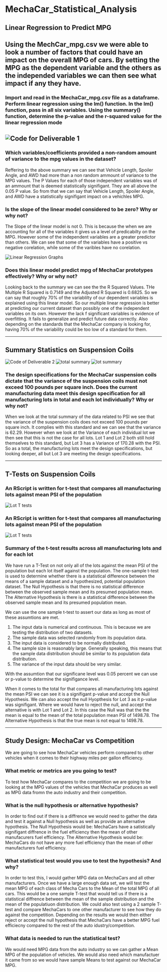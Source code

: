 # MechaCar_Statistical_Analysis

## Linear Regression to Predict MPG
Using the MechCar_mpg.csv we were able to look a number of factors that could have an impact on the overall MPG of cars. By setting the MPG as the dependent variable and the others as the independed variables we can then see what impact if any they have. 
-----------------------------------------------------------------------------------------------------------------------------------------------------------------------
### Import and read in the MechaCar_mpg.csv file as a dataframe. Perform linear regression using the lm() function. In the lm() function, pass in all six variables. Using the summary() function, determine the p-value and the r-squared value for the linear regression mode
![Code for Deliverable 1](https://github.com/Andrew-E-Walters/MechaCar_Statistical_Analysis/blob/main/Deliverable%201.png)
-----------------------------------------------------------------------------------------------------------------------------------------------------------------------

### Which variables/coefficients provided a non-random amount of variance to the mpg values in the dataset?
Reffering to the above summary we can see that Vehicle Length, Spoiler Angle, and AWD had more than a non random ammount of variance to the MPG values. The P Values for each of those independent variables was of an ammount that is deemed statistically signifigant. They are all above the 0.05 P value. So from that we can say that Vehicle Length, Spoiler Angle, and AWD have a statistically signifigant impact on a vehichles MPG. 

### Is the slope of the linear model considered to be zero? Why or why not?
The Slope of the linear model is not 0. This is because the when we are accounting for all of the variables it gives us a level of predicabilty on the MPG. However some of the independent variables are a greater predictor than others. We can see that some of the variables have a positive vs negative corelation, while some of the varibles have no corelation. 

![Linear Regression Graphs](https://github.com/Andrew-E-Walters/MechaCar_Statistical_Analysis/blob/main/Deliverable%201%20Graphs.png)

### Does this linear model predict mpg of MechaCar prototypes effectively? Why or why not?
Looking back to the summary we can see the the R Squared Values. THe Multiple R Squared is 0.7149 and the Adjusted R Squared is 0.6825. So we can say that roughly 70% of the variablilty of our dependent variables is explained using this linear model. So our multiple linear regression is better at predicting our current dataset than possibly one of the independent variables on its own. However the lack f significant variables is evidence of overfitting. It fails to generalize and predict future data correctly. Also depending on the standards that the MechaCar company is looking for, having 70% of the variability could be too low of a standard for them. 

-----------------------------------------------------------------------------------------------------------------------------------------------------------------------

## Summary Statistics on Suspension Coils
![Code of Deliverable 2](https://github.com/Andrew-E-Walters/MechaCar_Statistical_Analysis/blob/main/Deliverable%202%20Code%20for%20both%20steps.png)
![total summary](https://github.com/Andrew-E-Walters/MechaCar_Statistical_Analysis/blob/main/Deliverable%202%20Total%20table.png)
![lot summary](https://github.com/Andrew-E-Walters/MechaCar_Statistical_Analysis/blob/main/Deliverable%202%20Table.png)

### The design specifications for the MechaCar suspension coils dictate that the variance of the suspension coils must not exceed 100 pounds per square inch. Does the current manufacturing data meet this design specification for all manufacturing lots in total and each lot individually? Why or why not?
When we look at the total summary of the data related to PSI we see that the variance of the suspension coils does not exceed 100 pounds per square inch. It complies with this standard and we can see that the variance is 62.29. However when we look at the Variance of each individual lot we then see that this is not the case for all lots. Lot 1 and Lot 2 both still hold themselves to this standard, but Lot 3 has a Variance of 170.28 with the PSI. So as a total, the manufacturing lots meet the design specifications, but looking deeper, all but Lot 3 are meeting the design specifications. 

-----------------------------------------------------------------------------------------------------------------------------------------------------------------------

## T-Tests on Suspension Coils

### An RScript is written for t-test that compares all manufacturing lots against mean PSI of the population
![Lot T tests](https://github.com/Andrew-E-Walters/MechaCar_Statistical_Analysis/blob/main/t%20test%20all%20lots.png)
### An RScript is written for t-test that compares all manufacturing lots against mean PSI of the population
![Lot T tests](https://github.com/Andrew-E-Walters/MechaCar_Statistical_Analysis/blob/main/FOR%20RESUBMIT%20%20UPDATED%20T%20TEST.png)

### Summary of the t-test results across all manufacturing lots and for each lot
We have run a T-Test on not only all of the lots against the mean PSI of the population but each lot itself against the population. The one-sample t-test is used to determine whether there is a statistical difference between the means of a sample dataset and a hypothesized, potential population dataset. The Null Hypothesis is that there is no statistical difference between the observed sample mean and its presumed population mean. The Alternative Hypothesis is there is a statistical difference between the observed sample mean and its presumed population mean.

We can use the one sample t-test to assert our data as long as most of these assumtions are met. 
1. The input data is numerical and continuous. This is because we are testing the distribution of two datasets.
2. The sample data was selected randomly from its population data.
3. The input data is considered to be normally distributed.
4. The sample size is reasonably large. Generally speaking, this means that the sample data distribution should be similar to its population data distribution.
5. The variance of the input data should be very similar.

With the assumtion that our significane level was 0.05 percent we can use or p-value to determine the signifigance level. 

When it comes to the total for that compares all manufacturing lots against the mean PSI we can see it is a signifigant p-value and accept the Null Hypothesis. 
We can also accept the null Hyopthesis for Lot 3 as it p-value was signifigant. Where we would have to reject the null, and accept the alternative is with Lot 1 and Lot 2. In this case the Null was that the the mean is equal to the mean of the total population mean PSI of 1498.78. The Alternative Hypothesis is that the true mean is not equal to 1498.78. 

-----------------------------------------------------------------------------------------------------------------------------------------------------------------------

## Study Design: MechaCar vs Competition
We are going to see how MechaCar vehicles perform compared to other vehicles when it comes to their highway miles per gallon efficiency.
### What metric or metrics are you going to test?
To test how MechaCar compares to the competition we are going to be looking at the MPG values of the vehicles that MechaCar produces as well as MPG data fromn the auto industry and their competition. 
### What is the null hypothesis or alternative hypothesis?
In order to find out if there is a diffrence we would need to gather the data and test it against a Null hypothesis as well as provide an alternative hypothesis. 
The Null Hypothesis would be: MechaCars have a satistically signifigant diffrence in the fuel efficiency then the mean of other manufacurers fuel efficiency.
The Alternative Hypothesis would be: MechaCars do not have any more fuel efficiency than the mean of other manufacturers fuel efficiency.
### What statistical test would you use to test the hypothesis? And why?
In order to test this, I would gather MPG data on MechaCars and all other manufacturers. Once we have a large enough data set, we will test the mean MPG of each class of Mecha Cars to the Mean of the total MPG of all cars. This would be a one sample T-test that would tell us if there is a statistical diffrence between the mean of the sample distribution and the mean of the populatiuon distribution. We could also test using a 2 sample T-test and compare MechaCars to one other manufacturer to see how they do against the competition. Depending on the results we would then either reject or accept the null hypothesis that MechaCars have a better MPG fuel efficiecny compared to the rest of the auto idustry/competition.
### What data is needed to run the statistical test?
We would need MPG data from the auto industry so we can gather a Mean MPG of the population of vehicles. We would also need which manufactuer it came from so we would have sample Means to test against our MechaCar MPG. 
